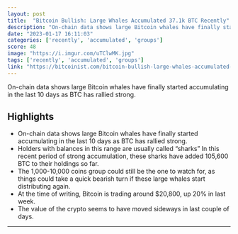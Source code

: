 ```yaml
---
layout: post
title:  "Bitcoin Bullish: Large Whales Accumulated 37.1k BTC Recently"
description: "On-chain data shows large Bitcoin whales have finally started accumulating in the last 10 days as BTC has rallied strong."
date: "2023-01-17 16:11:03"
categories: ['recently', 'accumulated', 'groups']
score: 48
image: "https://i.imgur.com/uTClwMK.jpg"
tags: ['recently', 'accumulated', 'groups']
link: "https://bitcoinist.com/bitcoin-bullish-large-whales-accumulated-37100-btc/"
---
```


On-chain data shows large Bitcoin whales have finally started accumulating in the last 10 days as BTC has rallied strong.

## Highlights

- On-chain data shows large Bitcoin whales have finally started accumulating in the last 10 days as BTC has rallied strong.
- Holders with balances in this range are usually called “sharks” In this recent period of strong accumulation, these sharks have added 105,600 BTC to their holdings so far.
- The 1,000-10,000 coins group could still be the one to watch for, as things could take a quick bearish turn if these large whales start distributing again.
- At the time of writing, Bitcoin is trading around $20,800, up 20% in last week.
- The value of the crypto seems to have moved sideways in last couple of days.

---
